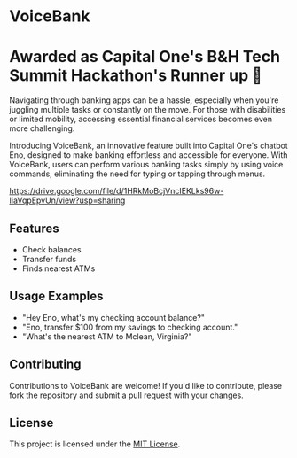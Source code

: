# VoiceBank
# Awarded as Capital One's B&H Tech Summit Hackathon's Runner up 🥈

Navigating through banking apps can be a hassle, especially when you're juggling multiple tasks or constantly on the move. For those with disabilities or limited mobility, accessing essential financial services becomes even more challenging.

Introducing VoiceBank, an innovative feature built into Capital One's chatbot Eno, designed to make banking effortless and accessible for everyone. With VoiceBank, users can perform various banking tasks simply by using voice commands, eliminating the need for typing or tapping through menus.

https://drive.google.com/file/d/1HRkMoBcjVncIEKLks96w-IiaVqpEpvUn/view?usp=sharing

## Features

- Check balances
- Transfer funds
- Finds nearest ATMs

## Usage Examples

- "Hey Eno, what's my checking account balance?"
- "Eno, transfer $100 from my savings to checking account."
- "What's the nearest ATM to Mclean, Virginia?"

## Contributing

Contributions to VoiceBank are welcome! If you'd like to contribute, please fork the repository and submit a pull request with your changes.

## License

This project is licensed under the [MIT License](link_to_license).
